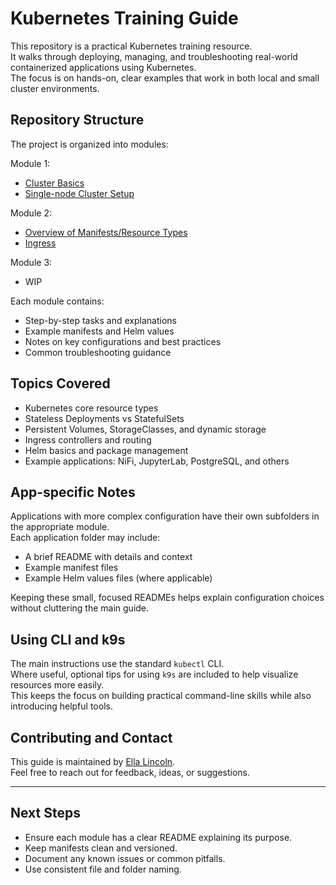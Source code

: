 # Kubernetes Training Guide

This repository is a practical Kubernetes training resource.  
It walks through deploying, managing, and troubleshooting real-world containerized applications using Kubernetes.  
The focus is on hands-on, clear examples that work in both local and small cluster environments.

## Repository Structure

The project is organized into modules:

Module 1:
- [Cluster Basics](./Module-1/about_kubernetes.md)
- [Single-node Cluster Setup](./Module-1/setup.md)

Module 2:
- [Overview of Manifests/Resource Types](./Module-2/manifests/manifests.md)
- [Ingress](./Module-2/manifests/ingress.md)

Module 3:
- WIP

Each module contains:
- Step-by-step tasks and explanations
- Example manifests and Helm values
- Notes on key configurations and best practices
- Common troubleshooting guidance

## Topics Covered

- Kubernetes core resource types
- Stateless Deployments vs StatefulSets
- Persistent Volumes, StorageClasses, and dynamic storage
- Ingress controllers and routing
- Helm basics and package management
- Example applications: NiFi, JupyterLab, PostgreSQL, and others

## App-specific Notes

Applications with more complex configuration have their own subfolders in the appropriate module.  
Each application folder may include:
- A brief README with details and context
- Example manifest files
- Example Helm values files (where applicable)

Keeping these small, focused READMEs helps explain configuration choices without cluttering the main guide.

## Using CLI and k9s

The main instructions use the standard `kubectl` CLI.  
Where useful, optional tips for using `k9s` are included to help visualize resources more easily.  
This keeps the focus on building practical command-line skills while also introducing helpful tools.

## Contributing and Contact

This guide is maintained by [Ella Lincoln](https://www.linkedin.com/in/ella-lincoln-488a86238/).  
Feel free to reach out for feedback, ideas, or suggestions.

---

## Next Steps

- Ensure each module has a clear README explaining its purpose.
- Keep manifests clean and versioned.
- Document any known issues or common pitfalls.
- Use consistent file and folder naming.

